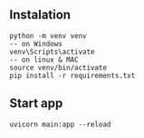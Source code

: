 ## Instalation

```
python -m venv venv 
-- on Windows
venv\Scripts\activate 
-- on linux & MAC
source venv/bin/activate
pip install -r requirements.txt 
```

## Start app

```
uvicorn main:app --reload
```
